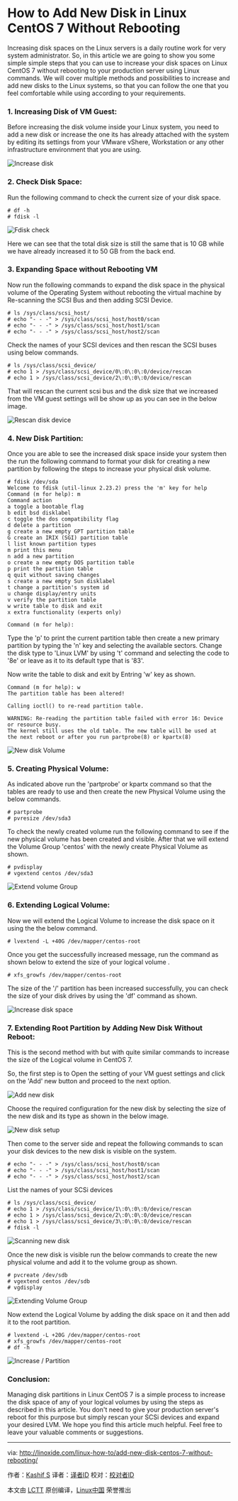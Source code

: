 How to Add New Disk in Linux CentOS 7 Without Rebooting
================================================================================

Increasing disk spaces on the Linux servers is a daily routine work for very system administrator. So, in this article we are going to show you some simple simple steps that you can use to increase your disk spaces on Linux CentOS 7 without rebooting to your production server using Linux commands. We will cover multiple methods and possibilities to increase and add new disks to the Linux systems, so that you can follow the one that you feel comfortable while using according to your requirements.

### 1. Increasing Disk of VM Guest: ###

Before increasing the disk volume inside your Linux system, you need to add a new disk or increase the one its has already attached with the system by editing its settings from your VMware vShere, Workstation or any other infrastructure environment that you are using.

![Increase disk](http://blog.linoxide.com/wp-content/uploads/2016/02/1.png)

### 2. Check Disk Space: ###

Run the following command to check the current size of your disk space.

    # df -h
    # fdisk -l

![Fdisk check](http://blog.linoxide.com/wp-content/uploads/2016/02/2.png)

Here we can see that the total disk size is still the same that is 10 GB while we have already increased it to 50 GB from the back end.

### 3. Expanding Space without Rebooting VM ###

Now run the following commands to expand the disk space in the physical volume of the Operating System without rebooting the virtual machine by Re-scanning the SCSI Bus and then adding SCSI Device.

    # ls /sys/class/scsi_host/
    # echo "- - -" > /sys/class/scsi_host/host0/scan
    # echo "- - -" > /sys/class/scsi_host/host1/scan
    # echo "- - -" > /sys/class/scsi_host/host2/scan

Check the names of your SCSI devices and then rescan the SCSI buses using below commands.

    # ls /sys/class/scsi_device/
    # echo 1 > /sys/class/scsi_device/0\:0\:0\:0/device/rescan
    # echo 1 > /sys/class/scsi_device/2\:0\:0\:0/device/rescan

That will rescan the current scsi bus and the disk size that we increased from the VM guest settings will be show up as you can see in the below image.

![Rescan disk device](http://blog.linoxide.com/wp-content/uploads/2016/02/3.png)

### 4. New Disk Partition: ###

Once you are able to see the increased disk space inside your system then the run the following command to format your disk for creating a new partition by following the steps to increase your physical disk volume.

    # fdisk /dev/sda
    Welcome to fdisk (util-linux 2.23.2) press the 'm' key for help
    Command (m for help): m
    Command action
    a toggle a bootable flag
    b edit bsd disklabel
    c toggle the dos compatibility flag
    d delete a partition
    g create a new empty GPT partition table
    G create an IRIX (SGI) partition table
    l list known partition types
    m print this menu
    n add a new partition
    o create a new empty DOS partition table
    p print the partition table
    q quit without saving changes
    s create a new empty Sun disklabel
    t change a partition's system id
    u change display/entry units
    v verify the partition table
    w write table to disk and exit
    x extra functionality (experts only)

    Command (m for help):

Type the 'p' to print the current partition table then create a new primary partition by typing the 'n' key and selecting the available sectors. Change the disk type to 'Linux LVM' by using 't' command and selecting the code to '8e' or leave as it to its default type that is '83'.

Now write the table to disk and exit by Entring 'w' key as shown.

    Command (m for help): w
    The partition table has been altered!

    Calling ioctl() to re-read partition table.

    WARNING: Re-reading the partition table failed with error 16: Device or resource busy.
    The kernel still uses the old table. The new table will be used at
    the next reboot or after you run partprobe(8) or kpartx(8)

![New disk Volume](http://blog.linoxide.com/wp-content/uploads/2016/02/3A.png)

### 5. Creating Physical Volume: ###

As indicated above run the 'partprobe' or kpartx command so that the tables are ready to use and then create the new Physical Volume using the below commands.

    # partprobe
    # pvresize /dev/sda3

To check the newly created volume run the following command to see if the new physical volume has been created and visible. After that we will extend the Volume Group 'centos' with the newly create Physical Volume as shown.

    # pvdisplay
    # vgextend centos /dev/sda3

![Extend volume Group](http://blog.linoxide.com/wp-content/uploads/2016/02/3B.png)

### 6. Extending Logical Volume: ###

Now we will extend the Logical Volume to increase the disk space on it using the the below command.

    # lvextend -L +40G /dev/mapper/centos-root

Once you get the successfully increased message, run the command as shown below to extend the size of your logical volume .

    # xfs_growfs /dev/mapper/centos-root

The size of the '/' partition has been increased successfully, you can check the size of your disk drives by using the 'df' command as shown.

![Increase disk space](http://blog.linoxide.com/wp-content/uploads/2016/02/3C.png)

### 7. Extending Root Partition by Adding New Disk Without Reboot: ###

This is the second method with but with quite similar commands to increase the size of the Logical volume in CentOS 7.

So, the first step is to Open the setting of your VM guest settings and click on the 'Add' new button and proceed to the next option.

![Add new disk](http://blog.linoxide.com/wp-content/uploads/2016/02/3D.png)

Choose the required configuration for the new disk by selecting the size of the new disk and its type as shown in the below image.

![New disk setup](http://blog.linoxide.com/wp-content/uploads/2016/02/3E.png)

Then come to the server side and repeat the following commands to scan your disk devices to the new disk is visible on the system.

    # echo "- - -" > /sys/class/scsi_host/host0/scan
    # echo "- - -" > /sys/class/scsi_host/host1/scan
    # echo "- - -" > /sys/class/scsi_host/host2/scan

List the names of your SCSi devices

    # ls /sys/class/scsi_device/
    # echo 1 > /sys/class/scsi_device/1\:0\:0\:0/device/rescan
    # echo 1 > /sys/class/scsi_device/2\:0\:0\:0/device/rescan
    # echo 1 > /sys/class/scsi_device/3\:0\:0\:0/device/rescan
    # fdisk -l

![Scanning new disk](http://blog.linoxide.com/wp-content/uploads/2016/02/3F.png)

Once the new disk is visible run the below commands to create the new physical volume and add it to the volume group as shown.

    # pvcreate /dev/sdb
    # vgextend centos /dev/sdb
    # vgdisplay

![Extending Volume Group](http://blog.linoxide.com/wp-content/uploads/2016/02/3G.png)

Now extend the Logical Volume by adding the disk space on it and then add it to the root partition.

    # lvextend -L +20G /dev/mapper/centos-root
    # xfs_growfs /dev/mapper/centos-root
    # df -h

![Increase / Partition](http://blog.linoxide.com/wp-content/uploads/2016/02/3H.png)

### Conclusion: ###

Managing disk partitions in Linux CentOS 7 is a simple process to increase the disk space of any of your logical volumes by using the steps as described in this article. You don't need to give your production server's reboot for this purpose but simply rescan your SCSi devices and expand your desired LVM. We hope you find this article much helpful. Feel free to leave your valuable comments or suggestions.

--------------------------------------------------------------------------------

via: http://linoxide.com/linux-how-to/add-new-disk-centos-7-without-rebooting/

作者：[Kashif S][a]
译者：[译者ID](https://github.com/译者ID)
校对：[校对者ID](https://github.com/校对者ID)

本文由 [LCTT](https://github.com/LCTT/TranslateProject) 原创编译，[Linux中国](https://linux.cn/) 荣誉推出

[a]:http://linoxide.com/author/kashifs/